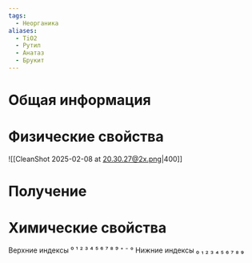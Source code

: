 ```yaml
---
tags:
  - Неорганика
aliases:
  - TiO2
  - Рутил
  - Анатаз
  - Брукит
---
```

# Общая информация
# Физические свойства
![[CleanShot 2025-02-08 at 20.30.27@2x.png|400]]
# Получение
# Химические свойства

Верхние индексы ⁰ ¹ ² ³ ⁴ ⁵ ⁶ ⁷ ⁸ ⁹ ⁺ ⁻ °
Нижние индексы ₀ ₁ ₂ ₃ ₄ ₅ ₆ ₇ ₈ ₉ 